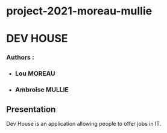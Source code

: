 # project-2021-moreau-mullie

# DEV HOUSE

### **Authors :**
- ### **Lou MOREAU**
- ### **Ambroise MULLIE**

## Presentation 

Dev House is an application allowing people to offer jobs in IT.
